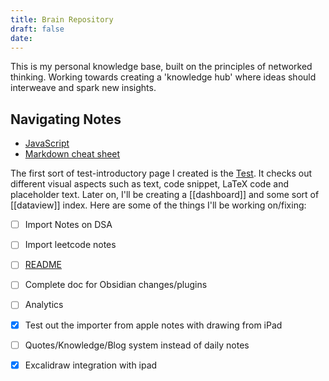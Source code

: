 ```yaml
---
title: Brain Repository
draft: false
date:
---
```



This is my personal knowledge base, built on the principles of networked thinking. Working towards creating a 'knowledge hub' where ideas should interweave and spark new insights.

## Navigating Notes

- [JavaScript](Programming/Web%20Dev/JS/0%20-%20JavaScript.md)
- [Markdown cheat sheet](Others/Markdown%20cheat%20sheet.md)

The first sort of test-introductory page I created is the [Test](Others/Test.md). It checks out different visual aspects such as text, code snippet, LaTeX code and placeholder text. Later on, I'll be creating a [[dashboard]] and some sort of [[dataview]] index. Here are some of the things I'll be working on/fixing:

- [ ] Import Notes on DSA 
- [ ] Import leetcode notes
- [ ] [README](../README.md) 
- [ ] Complete doc for Obsidian changes/plugins
- [ ] Analytics
- [x] Test out the importer from apple notes with drawing from iPad
- [ ] Quotes/Knowledge/Blog system instead of daily notes
- [x] Excalidraw integration with ipad



